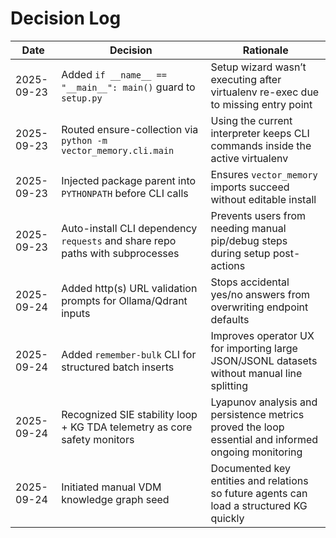 # Decision Log

| Date | Decision | Rationale |
|------|----------|-----------|
| 2025-09-23 | Added `if __name__ == "__main__": main()` guard to `setup.py` | Setup wizard wasn’t executing after virtualenv re-exec due to missing entry point |
| 2025-09-23 | Routed ensure-collection via `python -m vector_memory.cli.main` | Using the current interpreter keeps CLI commands inside the active virtualenv |
| 2025-09-23 | Injected package parent into `PYTHONPATH` before CLI calls | Ensures `vector_memory` imports succeed without editable install |
| 2025-09-23 | Auto-install CLI dependency `requests` and share repo paths with subprocesses | Prevents users from needing manual pip/debug steps during setup post-actions |
| 2025-09-24 | Added http(s) URL validation prompts for Ollama/Qdrant inputs | Stops accidental yes/no answers from overwriting endpoint defaults |
| 2025-09-24 | Added `remember-bulk` CLI for structured batch inserts | Improves operator UX for importing large JSON/JSONL datasets without manual line splitting |
| 2025-09-24 | Recognized SIE stability loop + KG TDA telemetry as core safety monitors | Lyapunov analysis and persistence metrics proved the loop essential and informed ongoing monitoring |
| 2025-09-24 | Initiated manual VDM knowledge graph seed | Documented key entities and relations so future agents can load a structured KG quickly |

